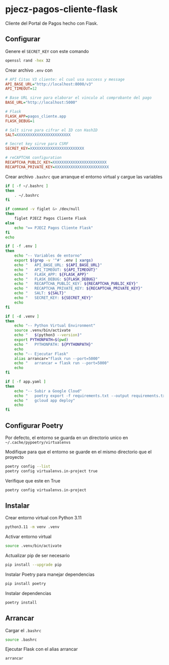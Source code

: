 # pjecz-pagos-cliente-flask

Cliente del Portal de Pagos hecho con Flask.

## Configurar

Genere el `SECRET_KEY` con este comando

```bash
openssl rand -hex 32
```

Crear archivo `.env` con

```ini
# API Citas V3 cliente: el cual usa success y message
API_BASE_URL="http://localhost:8000/v3"
API_TIMEOUT=12

# Base URL sirve para elaborar el vinculo al comprobante del pago
BASE_URL="http://localhost:5000"

# Flask
FLASK_APP=pagos_cliente.app
FLASK_DEBUG=1

# Salt sirve para cifrar el ID con HashID
SALT=XXXXXXXXXXXXXXXXXXXXXXXX

# Secret key sirve para CSRF
SECRET_KEY=XXXXXXXXXXXXXXXXXXXXXXXX

# reCAPTCHA configuration
RECAPTCHA_PUBLIC_KEY=XXXXXXXXXXXXXXXXXXXXXXXX
RECAPTCHA_PRIVATE_KEY=XXXXXXXXXXXXXXXXXXXXXXXX
```

Crear archivo `.bashrc` que arranque el entorno virtual y cargue las variables

```bash
if [ -f ~/.bashrc ]
then
    . ~/.bashrc
fi

if command -v figlet &> /dev/null
then
    figlet PJECZ Pagos Cliente Flask
else
    echo "== PJECZ Pagos Cliente Flask"
fi
echo

if [ -f .env ]
then
    echo "-- Variables de entorno"
    export $(grep -v '^#' .env | xargs)
    echo "   API_BASE_URL: ${API_BASE_URL}"
    echo "   API_TIMEOUT: ${API_TIMEOUT}"
    echo "   FLASK_APP: ${FLASK_APP}"
    echo "   FLASK_DEBUG: ${FLASK_DEBUG}"
    echo "   RECAPTCHA_PUBLIC_KEY: ${RECAPTCHA_PUBLIC_KEY}"
    echo "   RECAPTCHA_PRIVATE_KEY: ${RECAPTCHA_PRIVATE_KEY}"
    echo "   SALT: ${SALT}"
    echo "   SECRET_KEY: ${SECRET_KEY}"
    echo
fi

if [ -d .venv ]
then
    echo "-- Python Virtual Environment"
    source .venv/bin/activate
    echo "   $(python3 --version)"
    export PYTHONPATH=$(pwd)
    echo "   PYTHONPATH: ${PYTHONPATH}"
    echo
    echo "-- Ejecutar Flask"
    alias arrancar="flask run --port=5000"
    echo "   arrancar = flask run --port=5000"
    echo
fi

if [ -f app.yaml ]
then
    echo "-- Subir a Google Cloud"
    echo "   poetry export -f requirements.txt --output requirements.txt --without-hashes"
    echo "   gcloud app deploy"
    echo
fi
```

## Configurar Poetry

Por defecto, el entorno se guarda en un directorio unico en `~/.cache/pypoetry/virtualenvs`

Modifique para que el entorno se guarde en el mismo directorio que el proyecto

```bash
poetry config --list
poetry config virtualenvs.in-project true
```

Verifique que este en True

```bash
poetry config virtualenvs.in-project
```

## Instalar

Crear entorno virtual con Python 3.11

```bash
python3.11 -m venv .venv
```

Activar entorno virtual

```bash
source .venv/bin/activate
```

Actualizar pip de ser necesario

```bash
pip install --upgrade pip
```

Instalar Poetry para manejar dependencias

```bash
pip install poetry
```

Instalar dependencias

```bash
poetry install
```

## Arrancar

Cargar el `.bashrc`

```bash
source .bashrc
```

Ejecutar Flask con el alias arrancar

```bash
arrancar
```
